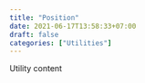 ```yaml
---
title: "Position"
date: 2021-06-17T13:58:33+07:00
draft: false
categories: ["Utilities"]
---
```


Utility content